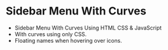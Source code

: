 # Sidebar Menu With Curves

- Sidebar Menu With Curves Using HTML CSS & JavaScript
- With curves using only CSS.
- Floating names when hovering over icons.
